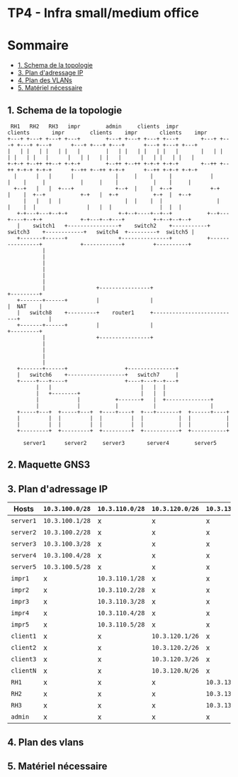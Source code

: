 # TP4 - Infra small/medium office

# Sommaire 

* [1. Schema de la topologie](#1-schema-de-la-topologie)
* [3. Plan d'adressage IP](#3-plan-dadressage-ip)
* [4. Plan des VLANs](#4-plan-des-vlans)
* [5. Matériel nécessaire](#5-matériel-nécessaire)

## 1. Schema de la topologie

```
 RH1   RH2   RH3   impr        admin     clients  impr            clients       impr        clients    impr       clients    impr
+---+ +---+ +---+ +---+        +---+ +---+ +---+ +---+       +---+ +---+ +---+ +---+      +---+ +---+ +---+      +---+ +---+ +---+
|   | |   | |   | |   |        |   | |   | |   | |   |       |   | |   | |   | |   |      |   | |   | |   |      |   | |   | |   |
+-+-+ +--++ ++--+ +-+-+        +--++ +--++ +-+-+ +-+-+       +--++ +--++ +-+-+ +-+-+      +--++ +--++ +-+-+      +--++ +-+-+ +-+-+
  |      |   |      |             |     |    |     |            |     |    |     |           |     |    |           |    |     |
  +--+   |   |  +---+             +--+  |    |  +--+            +-+   |    |  +--+           +-+   |  +-+           +-+  |  +--+
     |   |   |  |                    |  |    |  |                 |   |    |  |                |   |  |               |  |  |
   +-+---+---+--+-+                +-+--+----+--+--+           +--+---+----+--+-+            +-+---+--+---+         +-+--+--+--+
   |    switch1   +----------------+    switch2    +-----------+     switch3    +------------+   switch4  +---------+  switch5 |
   +-------+------+                +---------------+           +----------------+            +------------+         +----------+
           |
           |
           |
           |
           |
           |
           |                +----------------+                           +---------+
   +-------+------+         |                |                           |  NAT    |
   |   switch8    +---------+    router1     +---------------------------+         |
   +-------+------+         |                |                           +---------+
           |                +----------------+
           |
           |
           |
           |
   +-------+------+                  +---------------+
   |   switch6    +------------------+   switch7     |
   +-----+---+----+                  +----+---+--+---+
         |   |                            |   |  |
         |   +--------+                   |   |  |
         |            |           +-------+   |  +--------------+
         |            |           |           |                 |
   +-----+---+  +-----+---+  +----+----+  +---+-------+  +------+----+
   |         |  |         |  |         |  |           |  |           |
   |         |  |         |  |         |  |           |  |           |
   +---------+  +---------+  +---------+  +-----------+  +-----------+

     server1      server2     server3       server4        server5

```

## 2. Maquette GNS3



## 3. Plan d'adressage IP

Hosts | `10.3.100.0/28` |  `10.3.110.0/28` |  `10.3.120.0/26` | `10.3.130.0/28` | `10.3.140.0/29`
--- | --- | --- | --- | --- | ---
`server1` | `10.3.100.1/28` | x | x | x | x
`server2` | `10.3.100.2/28` | x | x | x | x
`server3` | `10.3.100.3/28` | x | x | x | x
`server4` | `10.3.100.4/28` | x | x | x | x
`server5` | `10.3.100.5/28` | x | x | x | x
`impr1` | x | `10.3.110.1/28` | x | x | x
`impr2` | x | `10.3.110.2/28` | x | x | x
`impr3` | x | `10.3.110.3/28` | x | x | x
`impr4` | x | `10.3.110.4/28` | x | x | x
`impr5` | x | `10.3.110.5/28` | x | x | x
`client1` | x | x | `10.3.120.1/26` | x | x
`client2` | x | x | `10.3.120.2/26` | x | x
`client3` | x | x | `10.3.120.3/26` | x | x
`clientN` | x | x | `10.3.120.N/26` | x | x
`RH1` | x | x | x | `10.3.130.1/28` | x
`RH2` | x | x | x | `10.3.130.2/28` | x
`RH3` | x | x | x | `10.3.130.3/28` | x
`admin` | x | x | x | x | `10.3.140.1/29`

## 4. Plan des vlans
 

## 5. Matériel nécessaire
